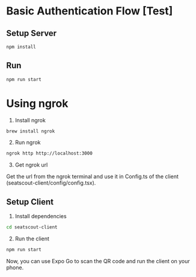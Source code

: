 # Basic Authentication Flow [Test]

## Setup Server

```bash
npm install
```

## Run

```bash
npm run start
```

# Using ngrok

1. Install ngrok

```bash
brew install ngrok
```

2. Run ngrok

```bash
ngrok http http://localhost:3000
```

3. Get ngrok url

Get the url from the ngrok terminal and use it in Config.ts of the client (seatscout-client/config/config.tsx).

## Setup Client

1. Install dependencies

```bash
cd seatscout-client
```

2. Run the client

```bash
npm run start
```

Now, you can use Expo Go to scan the QR code and run the client on your phone.
